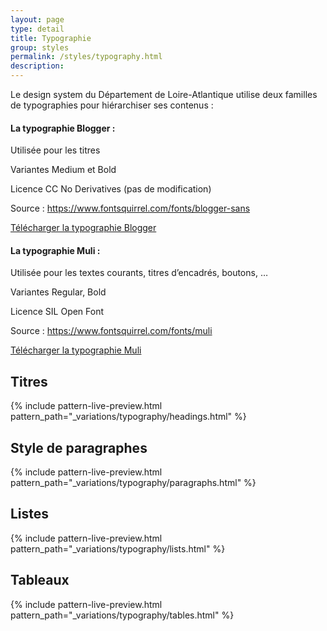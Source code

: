 ```yaml
---
layout: page
type: detail
title: Typographie
group: styles
permalink: /styles/typography.html
description:
---
```

Le design system du Département de Loire-Atlantique utilise deux familles de typographies pour hiérarchiser ses contenus :
#### La typographie Blogger :

Utilisée pour les titres

Variantes Medium et Bold

Licence CC No Derivatives (pas de modification)

<p>Source : <a href="https://www.fontsquirrel.com/fonts/blogger-sans">https://www.fontsquirrel.com/fonts/blogger-sans</a></p>

<a href="../fonts/Blogger-sans.zip" class="ds44-btnStd ds44-btn--invert"><span class="ds44-btnInnerText">Télécharger la typographie Blogger</span></a>


#### La typographie Muli :

Utilisée pour les textes courants, titres d’encadrés, boutons, …

Variantes Regular, Bold

Licence SIL Open Font

<p>Source : <a href="https://www.fontsquirrel.com/fonts/muli">https://www.fontsquirrel.com/fonts/muli</a></p>

<a href="../fonts/Muli.zip" class="ds44-btnStd ds44-btn--invert"><span class="ds44-btnInnerText">Télécharger la typographie Muli</span></a>


## Titres

{% include pattern-live-preview.html pattern_path="_variations/typography/headings.html" %}

## Style de paragraphes

{% include pattern-live-preview.html pattern_path="_variations/typography/paragraphs.html" %}

## Listes

{% include pattern-live-preview.html pattern_path="_variations/typography/lists.html" %}

## Tableaux

{% include pattern-live-preview.html pattern_path="_variations/typography/tables.html" %}
